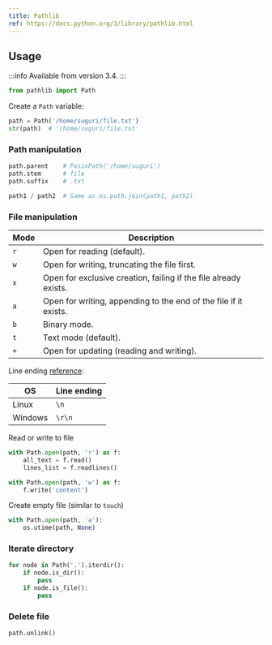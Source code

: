 ```yaml
---
title: Pathlib
ref: https://docs.python.org/3/library/pathlib.html
---
```


## Usage

:::info
Available from version 3.4.
:::

```python
from pathlib import Path
```

Create a `Path` variable:

```python
path = Path('/home/suguri/file.txt')
str(path)  # '/home/suguri/file.txt'
```

### Path manipulation

```python
path.parent    # PosixPath('/home/suguri')
path.stem      # file
path.suffix    # .txt

path1 / path2  # Same as os.path.join(path1, path2)
```

### File manipulation

| Mode | Description |
| ---- | ----------- |
| `r` | Open for reading (default). |
| `w` | Open for writing, truncating the file first. |
| `x` | Open for exclusive creation, failing if the file already exists. |
| `a` | Open for writing, appending to the end of the file if it exists. |
| `b` | Binary mode. |
| `t` | Text mode (default). |
| `+` | Open for updating (reading and writing). |

Line ending [reference](https://en.wikipedia.org/wiki/Newline):

| OS      | Line ending |
| ------- | ----------- |
| Linux   | `\n`        |
| Windows | `\r\n`      |

Read or write to file

```python
with Path.open(path, 'r') as f:
    all_text = f.read()
    lines_list = f.readlines()

with Path.open(path, 'w') as f:
    f.write('content')
```

Create empty file (similar to `touch`)

```python
with Path.open(path, 'a'):
    os.utime(path, None)
```

### Iterate directory

```python
for node in Path('.').iterdir():
    if node.is_dir():
        pass
    if node.is_file():
        pass
```

### Delete file

```python
path.unlink()
```
